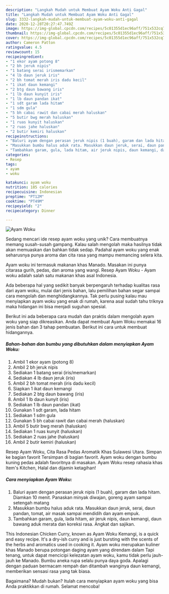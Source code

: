 ```yaml
---
description: "Langkah Mudah untuk Membuat Ayam Woku Anti Gagal"
title: "Langkah Mudah untuk Membuat Ayam Woku Anti Gagal"
slug: 3332-langkah-mudah-untuk-membuat-ayam-woku-anti-gagal
date: 2020-12-28T20:27:47.749Z
image: https://img-global.cpcdn.com/recipes/5c01355d1ec96aff/751x532cq70/ayam-woku-foto-resep-utama.jpg
thumbnail: https://img-global.cpcdn.com/recipes/5c01355d1ec96aff/751x532cq70/ayam-woku-foto-resep-utama.jpg
cover: https://img-global.cpcdn.com/recipes/5c01355d1ec96aff/751x532cq70/ayam-woku-foto-resep-utama.jpg
author: Cameron Patton
ratingvalue: 4.5
reviewcount: 15
recipeingredient:
- "1 ekor ayam potong 8"
- "2 bh jeruk nipis"
- "1 batang serai irismemarkan"
- "4 lb daun jeruk iris"
- "2 bh tomat merah iris dadu kecil"
- "1 ikat daun kemangi"
- "2 btg daun bawang iris"
- "1 lb daun kunyit iris"
- "1 lb daun pandan ikat"
- "1 sdt garam lada hitam"
- "1 sdm gula"
- "5 bh cabai rawit dan cabai merah haluskan"
- "5 butir bwg merah haluskan"
- "1 ruas kunyit haluskan"
- "2 ruas jahe haluskan"
- "2 butir kemiri haluskan"
recipeinstructions:
- "Baluri ayam dengan perasan jeruk nipis (1 buah), garam dan lada hitam. Diamkan 10 menit. Panaskan minyak diwajan, goreng ayam sampai setengah matang"
- "Masukkan bumbu halus aduk rata. Masukkan daun jeruk, serai, daun pandan, tomat, air masak sampai mendidih dan ayam empuk."
- "Tambahkan garam, gula, lada hitam, air jeruk nipis, daun kemangi, daun bawang aduk merata dan koreksi rasa. Angkat dan sajikan."
categories:
- Resep
tags:
- ayam
- woku

katakunci: ayam woku 
nutrition: 185 calories
recipecuisine: Indonesian
preptime: "PT12M"
cooktime: "PT49M"
recipeyield: "2"
recipecategory: Dinner

---
```



![Ayam Woku](https://img-global.cpcdn.com/recipes/5c01355d1ec96aff/751x532cq70/ayam-woku-foto-resep-utama.jpg)

Sedang mencari ide resep ayam woku yang unik? Cara membuatnya memang susah-susah gampang. Kalau salah mengolah maka hasilnya tidak akan memuaskan dan bahkan tidak sedap. Padahal ayam woku yang enak seharusnya punya aroma dan cita rasa yang mampu memancing selera kita.

Ayam woku ini termasuk makanan khas Manado. Masakan ini punya citarasa gurih, pedas, dan aroma yang wangi. Resep Ayam Woku - Ayam woku adalah salah satu makanan khas asal Indonesia.

Ada beberapa hal yang sedikit banyak berpengaruh terhadap kualitas rasa dari ayam woku, mulai dari jenis bahan, lalu pemilihan bahan segar sampai cara mengolah dan menghidangkannya. Tak perlu pusing kalau mau menyiapkan ayam woku yang enak di rumah, karena asal sudah tahu triknya maka hidangan ini bisa menjadi suguhan spesial.


Berikut ini ada beberapa cara mudah dan praktis dalam mengolah ayam woku yang siap dikreasikan. Anda dapat membuat Ayam Woku memakai 16 jenis bahan dan 3 tahap pembuatan. Berikut ini cara untuk membuat hidangannya.

<!--inarticleads1-->

##### Bahan-bahan dan bumbu yang dibutuhkan dalam menyiapkan Ayam Woku:

1. Ambil 1 ekor ayam (potong 8)
1. Ambil 2 bh jeruk nipis
1. Sediakan 1 batang serai (iris/memarkan)
1. Sediakan 4 lb daun jeruk (iris)
1. Ambil 2 bh tomat merah (iris dadu kecil)
1. Siapkan 1 ikat daun kemangi
1. Sediakan 2 btg daun bawang (iris)
1. Ambil 1 lb daun kunyit (iris)
1. Sediakan 1 lb daun pandan (ikat)
1. Gunakan 1 sdt garam, lada hitam
1. Sediakan 1 sdm gula
1. Gunakan 5 bh cabai rawit dan cabai merah (haluskan)
1. Ambil 5 butir bwg merah (haluskan)
1. Sediakan 1 ruas kunyit (haluskan)
1. Sediakan 2 ruas jahe (haluskan)
1. Ambil 2 butir kemiri (haluskan)


Resep Ayam Woku, Cita Rasa Pedas Aromatik Khas Sulawesi Utara. Simpan ke bagian favorit Tersimpan di bagian favorit. Ayam woku dengan bumbu kuning pedas adalah favoritnya di masakan. Ayam Woku resep rahasia khas Item&#39;s Kitchen, Halal dan dijamin ketagihan! 

<!--inarticleads2-->

##### Cara menyiapkan Ayam Woku:

1. Baluri ayam dengan perasan jeruk nipis (1 buah), garam dan lada hitam. Diamkan 10 menit. Panaskan minyak diwajan, goreng ayam sampai setengah matang
1. Masukkan bumbu halus aduk rata. Masukkan daun jeruk, serai, daun pandan, tomat, air masak sampai mendidih dan ayam empuk.
1. Tambahkan garam, gula, lada hitam, air jeruk nipis, daun kemangi, daun bawang aduk merata dan koreksi rasa. Angkat dan sajikan.


This Indonesian Chicken Curry, known as Ayam Woku Kemangi, is a quick and easy recipe. It&#39;s a dry-ish curry and is just bursting with the scents of the herbs and aromatics used in cooking it. Ayam woku merupakan kuliner khas Manado berupa potongan daging ayam yang direndam dalam Tapi tenang, untuk dapat mencicipi kelezatan ayam woku, kamu tidak perlu jauh-jauh ke Manado. Bumbu aneka rupa selalu punya daya goda. Apalagi dengan paduan bermacam rempah dan ditambah wanginya daun kemangi, memberikan sensasi rasa yang tak biasa. 

Bagaimana? Mudah bukan? Itulah cara menyiapkan ayam woku yang bisa Anda praktikkan di rumah. Selamat mencoba!

